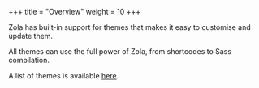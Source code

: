 +++
title = "Overview"
weight = 10
+++

Zola has built-in support for themes that makes it easy to customise and update them.

All themes can use the full power of Zola, from shortcodes to Sass compilation.

A list of themes is available [here](@/3rdstrumline/themes/_index.md).


